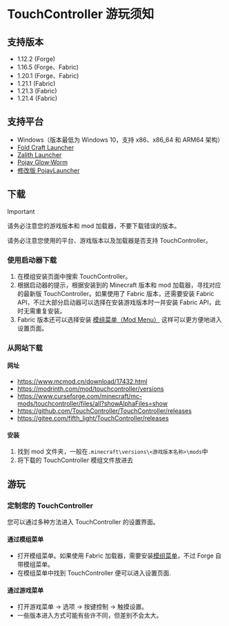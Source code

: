 # TouchController 游玩须知

## 支持版本

- 1.12.2 (Forge)
- 1.16.5 (Forge、Fabric)
- 1.20.1 (Forge、Fabric)
- 1.21.1 (Fabric)
- 1.21.3 (Fabric)
- 1.21.4 (Fabric)

## 支持平台

- Windows（版本最低为 Windows 10，支持 x86、x86_64 和 ARM64 架构）
- [Fold Craft Launcher](https://github.com/FCL-Team/FoldCraftLauncher)
- [Zalith Launcher](https://github.com/ZalithLauncher/ZalithLauncher)
- [Pojav Glow·Worm](https://github.com/Vera-Firefly/Pojav-Glow-Worm)
- [修改版 PojavLauncher](https://github.com/TouchController/PojavLauncher)

## 下载

> [!IMPORTANT]
> 请务必注意您的游戏版本和 mod 加载器，不要下载错误的版本。
>
> 请务必注意您使用的平台、游戏版本以及加载器是否支持 TouchController。

### 使用启动器下载

 1. 在模组安装页面中搜索 TouchController。
 2. 根据启动器的提示，根据安装到的 Minecraft 版本和 mod 加载器，寻找对应的最新版 TouchController。如果使用了 Fabric 版本，还需要安装 Fabric API，不过大部分启动器可以选择在安装游戏版本时一并安装 Fabric API，此时无需重复安装。
 3. Fabric 版本还可以选择安装 [模组菜单（Mod Menu）](https://modrinth.com/mod/modmenu) 这样可以更方便地进入设置页面。

### 从网站下载

#### 网址

- <https://www.mcmod.cn/download/17432.html>
- <https://modrinth.com/mod/touchcontroller/versions>
- <https://www.curseforge.com/minecraft/mc-mods/touchcontroller/files/all?showAlphaFiles=show>
- <https://github.com/TouchController/TouchController/releases>
- <https://gitee.com/fifth_light/TouchController/releases>

#### 安装

1. 找到 mod 文件夹，一般在`.minecraft\versions\<游戏版本名称>\mods`中
2. 将下载的 TouchController 模组文件放进去

## 游玩

### 定制您的 TouchController

您可以通过多种方法进入 TouchController 的设置界面。

#### 通过模组菜单

- 打开模组菜单。如果使用 Fabric 加载器，需要安装[模组菜单](https://modrinth.com/mod/modmenu)，不过 Forge 自带模组菜单。
- 在模组菜单中找到 TouchController 便可以进入设置页面.

#### 通过游戏菜单

- 打开游戏菜单 → 选项 → 按键控制 → 触摸设置。
- 一些版本进入方式可能有些许不同，但差别不会太大。
